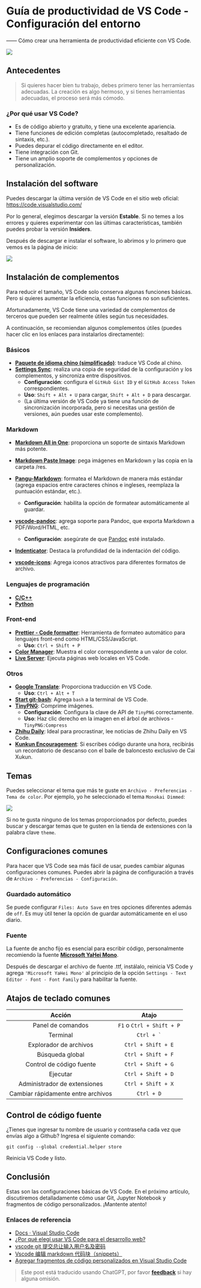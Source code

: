 # Guía de productividad de VS Code - Configuración del entorno

—— Cómo crear una herramienta de productividad eficiente con VS Code.

![](https://f004.backblazeb2.com/file/wiki-media/img/20200319135609.png)

## Antecedentes

> Si quieres hacer bien tu trabajo, debes primero tener las herramientas adecuadas. La creación es algo hermoso, y si tienes herramientas adecuadas, el proceso será más cómodo.

### ¿Por qué usar VS Code?

- Es de código abierto y gratuito, y tiene una excelente apariencia.
- Tiene funciones de edición completas (autocompletado, resaltado de sintaxis, etc.).
- Puedes depurar el código directamente en el editor.
- Tiene integración con Git.
- Tiene un amplio soporte de complementos y opciones de personalización.

## Instalación del software

Puedes descargar la última versión de VS Code en el sitio web oficial: <https://code.visualstudio.com/>

Por lo general, elegimos descargar la versión **Estable**. Si no temes a los errores y quieres experimentar con las últimas características, también puedes probar la versión **Insiders**.

Después de descargar e instalar el software, lo abrimos y lo primero que vemos es la página de inicio:

![](https://f004.backblazeb2.com/file/wiki-media/img/20200318224855.png)

## Instalación de complementos

Para reducir el tamaño, VS Code solo conserva algunas funciones básicas. Pero si quieres aumentar la eficiencia, estas funciones no son suficientes. 

Afortunadamente, VS Code tiene una variedad de complementos de terceros que pueden ser realmente útiles según tus necesidades.

A continuación, se recomiendan algunos complementos útiles (puedes hacer clic en los enlaces para instalarlos directamente):

### Básicos

- [**Paquete de idioma chino (simplificado)**](https://marketplace.visualstudio.com/items?itemName=MS-CEINTL.vscode-language-pack-zh-hans): traduce VS Code al chino.
- [**Settings Sync**](https://marketplace.visualstudio.com/items?itemName=Shan.code-settings-sync): realiza una copia de seguridad de la configuración y los complementos, y sincroniza entre dispositivos.
  - **Configuración**: configura el `GitHub Gist ID` y el `GitHub Access Token` correspondientes.
  - **Uso**: `Shift + Alt + U` para cargar, `Shift + Alt + D` para descargar.
  - (La última versión de VS Code ya tiene una función de sincronización incorporada, pero si necesitas una gestión de versiones, aún puedes usar este complemento).

### Markdown

- [**Markdown All in One**](https://marketplace.visualstudio.com/items?itemName=yzhang.markdown-all-in-one): proporciona un soporte de sintaxis Markdown más potente.
- [**Markdown Paste Image**](https://marketplace.visualstudio.com/items?itemName=onesdev.vscode-paste-image-plus): pega imágenes en Markdown y las copia en la carpeta /res.
- [**Pangu-Markdown**](https://marketplace.visualstudio.com/items?itemName=xlthu.Pangu-Markdown): formatea el Markdown de manera más estándar (agrega espacios entre caracteres chinos e ingleses, reemplaza la puntuación estándar, etc.).
  - **Configuración**: habilita la opción de formatear automáticamente al guardar.
- [**vscode-pandoc**](https://marketplace.visualstudio.com/items?itemName=DougFinke.vscode-pandoc): agrega soporte para Pandoc, que exporta Markdown a PDF/Word/HTML, etc.
  - **Configuración**: asegúrate de que [Pandoc](https://pandoc.org/installing.html) esté instalado.

- [**Indenticator**](https://marketplace.visualstudio.com/items?itemName=SirTori.indenticator): Destaca la profundidad de la indentación del código.
- [**vscode-icons**](https://marketplace.visualstudio.com/items?itemName=vscode-icons-team.vscode-icons): Agrega iconos atractivos para diferentes formatos de archivo.

### Lenguajes de programación

- [**C/C++**](https://marketplace.visualstudio.com/items?itemName=ms-vscode.cpptools)
- [**Python**](https://marketplace.visualstudio.com/items?itemName=ms-python.python)

### Front-end

- [**Prettier - Code formatter**](https://marketplace.visualstudio.com/items?itemName=esbenp.prettier-vscode): Herramienta de formateo automático para lenguajes front-end como HTML/CSS/JavaScript.
  - **Uso**: `Ctrl + Shift + P`
- [**Color Manager**](https://marketplace.visualstudio.com/items?itemName=RoyAction.color-manager): Muestra el color correspondiente a un valor de color.
- [**Live Server**](https://marketplace.visualstudio.com/items?itemName=ritwickdey.LiveServer): Ejecuta páginas web locales en VS Code.

### Otros

- [**Google Translate**](https://marketplace.visualstudio.com/items?itemName=hancel.google-translate): Proporciona traducción en VS Code.
  - **Uso**: `Ctrl + Alt + T`
- [**Start git-bash**](https://marketplace.visualstudio.com/items?itemName=McCarter.start-git-bash): Agrega `bash` a la terminal de VS Code.
- [**TinyPNG**](https://marketplace.visualstudio.com/items?itemName=andi1984.tinypng): Comprime imágenes.
  - **Configuración**: Configura la clave de API de `TinyPNG` correctamente.
  - **Uso**: Haz clic derecho en la imagen en el árbol de archivos - `TinyPNG:Compress`
- [**Zhihu Daily**](https://marketplace.visualstudio.com/items?itemName=YRM.zhihu): Ideal para procrastinar, lee noticias de Zhihu Daily en VS Code.
- [**Kunkun Encouragement**](https://marketplace.visualstudio.com/items?itemName=sakura1357.cxk): Si escribes código durante una hora, recibirás un recordatorio de descanso con el baile de baloncesto exclusivo de Cai Xukun.

## Temas

Puedes seleccionar el tema que más te guste en `Archivo - Preferencias - Tema de color`. Por ejemplo, yo he seleccionado el tema `Monokai Dimmed`:

![](https://f004.backblazeb2.com/file/wiki-media/img/20200319132727.png)

Si no te gusta ninguno de los temas proporcionados por defecto, puedes buscar y descargar temas que te gusten en la tienda de extensiones con la palabra clave `theme`.

## Configuraciones comunes

Para hacer que VS Code sea más fácil de usar, puedes cambiar algunas configuraciones comunes. Puedes abrir la página de configuración a través de `Archivo - Preferencias - Configuración`.

### Guardado automático

Se puede configurar `Files: Auto Save` en tres opciones diferentes además de `off`. Es muy útil tener la opción de guardar automáticamente en el uso diario.

### Fuente

La fuente de ancho fijo es esencial para escribir código, personalmente recomiendo la fuente [**Microsoft YaHei Mono**](https://github.com/linyuxuanlin/File-host/blob/main/software-development/Microsoft-YaHei-Mono.ttf).

Después de descargar el archivo de fuente .ttf, instálalo, reinicia VS Code y agrega `'Microsoft YaHei Mono'` al principio de la opción `Settings - Text Editor - Font - Font Family` para habilitar la fuente.

## Atajos de teclado comunes

|     Acción     |           Atajo           |
| :------------: | :-----------------------: |
|   Panel de comandos   | `F1` o `Ctrl + Shift + P` |
|     Terminal     | <code>Ctrl + &#96;</code>  |
|  Explorador de archivos  |     `Ctrl + Shift + E`     |
|   Búsqueda global   |     `Ctrl + Shift + F`     |
| Control de código fuente |     `Ctrl + Shift + G`     |
|     Ejecutar     |     `Ctrl + Shift + D`     |
|   Administrador de extensiones   |     `Ctrl + Shift + X`     |
| Cambiar rápidamente entre archivos |         `Ctrl + D`         |

## Control de código fuente

¿Tienes que ingresar tu nombre de usuario y contraseña cada vez que envías algo a Github? Ingresa el siguiente comando:

```shell
git config --global credential.helper store
```

Reinicia VS Code y listo.

## Conclusión

Estas son las configuraciones básicas de VS Code. En el próximo artículo, discutiremos detalladamente cómo usar Git, Jupyter Notebook y fragmentos de código personalizados. ¡Mantente atento!

### Enlaces de referencia

- [Docs · Visual Studio Code](https://code.visualstudio.com/docs)
- [¿Por qué elegí usar VS Code para el desarrollo web?](https://zhuanlan.zhihu.com/p/28631442)
- [vscode git 提交总让输入用户名及密码](https://www.jianshu.com/p/8854713433c5)
- [Vscode 编辑 markdown 代码块（snippets）](https://www.jianshu.com/p/a87e9ca2d208)
- [Agregar fragmentos de código personalizados en Visual Studio Code](https://blog.walterlv.com/post/add-custom-code-snippet-for-vscode.html##%E5%85%B3%E4%BA%8E%E6%96%87%E4%BB%B6%E5%90%8D%E7%A7%B0)

> Este post está traducido usando ChatGPT, por favor [**feedback**](https://github.com/linyuxuanlin/Wiki_MkDocs/issues/new) si hay alguna omisión.